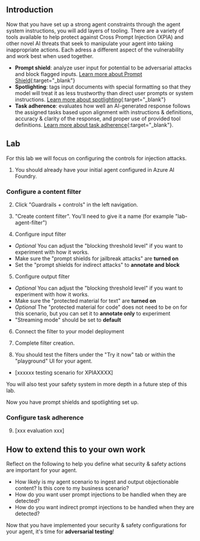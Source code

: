 ## Introduction

Now that you have set up a strong agent constraints through the agent system instructions, you will add layers of tooling. There are a variety of tools available to help protect against Cross Prompt Injection (XPIA) and other novel AI threats that seek to manipulate your agent into taking inappropriate actions. Each adress a different aspect of the vulnerability and work best when used together.

- **Prompt shield**: analyze user input for potential to be adversarial attacks and block flagged inputs. [Learn more about Prompt Shield](https://learn.microsoft.com/en-us/azure/ai-foundry/openai/concepts/content-filter-prompt-shields){:target="_blank"}
- **Spotlighting**: tags input documents with special formatting so that they model will treat it as less trustworthy than direct user prompts or system instructions. [Learn more about spotlighting](https://learn.microsoft.com/en-us/azure/ai-foundry/openai/concepts/content-filter-prompt-shields#spotlighting-for-prompt-shields-preview){:target="_blank"}
- **Task adherence**: evaluates how well an AI-generated response follows the assigned tasks based upon alignment with instructions & definitions, accuracy & clarity of the response, and proper use of provided tool definitions. [Learn more about task adherence](https://learn.microsoft.com/en-us/azure/ai-foundry/concepts/evaluation-evaluators/agent-evaluators#task-adherence-output){:target="_blank"}.


## Lab

For this lab we will focus on configuring the controls for injection attacks.

1. You should already have your initial agent configured in Azure AI Foundry.

### Configure a content filter

2. Click "Guardrails + controls" in the left navigation. 

3. "Create content filter". You'll need to give it a name (for example "lab-agent-filter")

4. Configure input filter
- *Optional* You can adjust the "blocking threshold level" if you want to experiment with how it works.
- Make sure the "prompt shields for jailbreak attacks" are **turned on**
- Set the "prompt shields for indirect attacks" to **annotate and block**

5. Configure output filter
- *Optional* You can adjust the "blocking threshold level" if you want to experiment with how it works.
- Make sure the "protected material for text" are **turned on**
- *Optional* The "protected material for code" does not need to be on for this scenario, but you can set it to **annotate only** to experiment
- "Streaming mode" should be set to **default**

6. Connect the filter to your model deployment

7. Complete filter creation.

8. You should test the filters under the "Try it now" tab or within the "playground" UI for your agent. 
- [xxxxxx testing scenario for XPIAXXXX]

You will also test your safety system in more depth in a future step of this lab.

Now you have prompt shields and spotlighting set up.

### Configure task adherence

9. [xxx evaluation xxx]



## How to extend this to your own work

Reflect on the following to help you define what security & safety actions are important for your agent.

- How likely is my agent scenario to ingest and output objectionable content? Is this core to my business scenario?
- How do you want user prompt injections to be handled when they are detected?
- How do you want indirect prompt injections to be handled when they are detected? 


Now that you have implemented your security & safety configurations for your agent, it's time for **adversarial testing**!